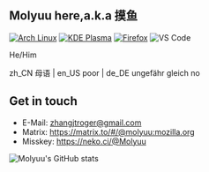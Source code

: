 ## Molyuu here,a.k.a 摸鱼

[![Arch Linux](https://img.shields.io/badge/Arch_Linux-1793D1?style=for-the-badge&logo=arch-linux&logoColor=white)](https://archlinux.org)
[![KDE Plasma](https://img.shields.io/badge/KDE_Plasma-lightblue?style=for-the-badge&logo=KDE)](https://kde.org)
[![Firefox](https://img.shields.io/badge/Firefox-FF7139?style=for-the-badge&logo=Firefox-Browser&logoColor=white)](https://mozilla.org)
![VS Code](https://img.shields.io/badge/Visual_Studio_Code-0078D4?style=for-the-badge&logo=visual%20studio%20code&logoColor=white)

He/Him

zh_CN 母语 | en_US poor | de_DE ungefähr gleich no

## Get in touch
- E-Mail: zhangjtroger@gmail.com
- Matrix: https://matrix.to/#/@molyuu:mozilla.org
- Misskey: https://neko.ci/@Molyuu

![Molyuu's GitHub stats](https://github-readme-stats.vercel.app/api?username=Molyuu)
